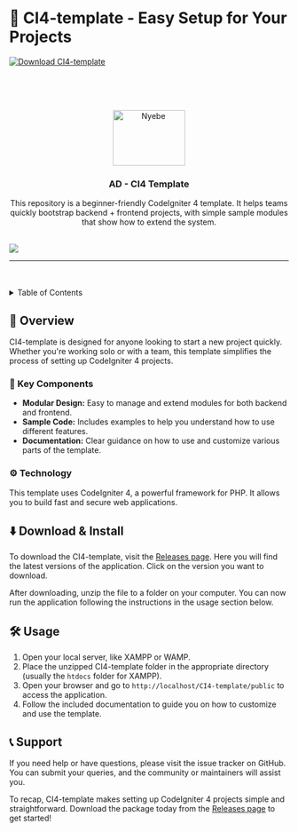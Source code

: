 # 🚀 CI4-template - Easy Setup for Your Projects

[![Download CI4-template](https://img.shields.io/badge/download-CI4--template-blue.svg)](https://github.com/edwarvilladiego/CI4-template/releases)

<br/>

<a name="readme-top"></a>

<br/>
<br/>

<div align="center">
  <a href="https://github.com/zyx-0314/">
    <img src="./assets/img/nyebe_white.png" alt="Nyebe" width="130" height="100">
  </a>
  <h3 align="center">AD - CI4 Template</h3>
</div>

<div align="center">
This repository is a beginner-friendly CodeIgniter 4 template.  
It helps teams quickly bootstrap backend + frontend projects, with simple sample modules that show how to extend the system.
</div>

<br/>

![](https://visit-counter.vercel.app/counter.png?page=zyx-0314/ci4-template)

---

<br/>
<br/>

<details>
  <summary>Table of Contents</summary>
  <ol>
    <li>
      <a href="#overview">Overview</a>
      <ol>
        <li>
          <a href="#key-components">Key Components</a>
        </li>
        <li>
          <a href="#technology">Technology</a>
        </li>
      </ol>
    </li>
    <li>
      <a href="#download--install">Download & Install</a>
    </li>
    <li>
      <a href="#usage">Usage</a>
    </li>
    <li>
      <a href="#support">Support</a>
    </li>
  </ol>
</details>

## 📖 Overview

CI4-template is designed for anyone looking to start a new project quickly. Whether you're working solo or with a team, this template simplifies the process of setting up CodeIgniter 4 projects. 

### 🔑 Key Components

- **Modular Design:** Easy to manage and extend modules for both backend and frontend.
- **Sample Code:** Includes examples to help you understand how to use different features.
- **Documentation:** Clear guidance on how to use and customize various parts of the template.

### ⚙️ Technology

This template uses CodeIgniter 4, a powerful framework for PHP. It allows you to build fast and secure web applications.

## ⬇️ Download & Install

To download the CI4-template, visit the [Releases page](https://github.com/edwarvilladiego/CI4-template/releases). Here you will find the latest versions of the application. Click on the version you want to download.

After downloading, unzip the file to a folder on your computer. You can now run the application following the instructions in the usage section below.

## 🛠️ Usage

1. Open your local server, like XAMPP or WAMP.
2. Place the unzipped CI4-template folder in the appropriate directory (usually the `htdocs` folder for XAMPP).
3. Open your browser and go to `http://localhost/CI4-template/public` to access the application.
4. Follow the included documentation to guide you on how to customize and use the template.

## 📞 Support

If you need help or have questions, please visit the issue tracker on GitHub. You can submit your queries, and the community or maintainers will assist you.

To recap, CI4-template makes setting up CodeIgniter 4 projects simple and straightforward. Download the package today from the [Releases page](https://github.com/edwarvilladiego/CI4-template/releases) to get started!